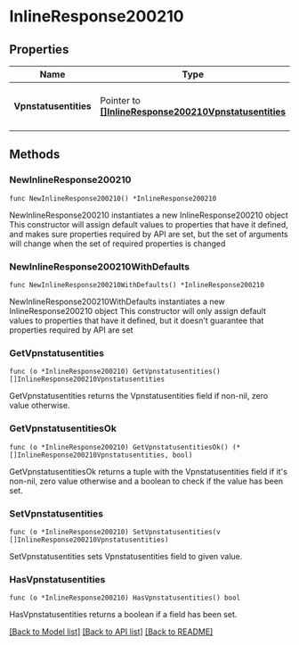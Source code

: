 # InlineResponse200210

## Properties

Name | Type | Description | Notes
------------ | ------------- | ------------- | -------------
**Vpnstatusentities** | Pointer to [**[]InlineResponse200210Vpnstatusentities**](InlineResponse200210Vpnstatusentities.md) | The list of VPN Status for networks | [optional] 

## Methods

### NewInlineResponse200210

`func NewInlineResponse200210() *InlineResponse200210`

NewInlineResponse200210 instantiates a new InlineResponse200210 object
This constructor will assign default values to properties that have it defined,
and makes sure properties required by API are set, but the set of arguments
will change when the set of required properties is changed

### NewInlineResponse200210WithDefaults

`func NewInlineResponse200210WithDefaults() *InlineResponse200210`

NewInlineResponse200210WithDefaults instantiates a new InlineResponse200210 object
This constructor will only assign default values to properties that have it defined,
but it doesn't guarantee that properties required by API are set

### GetVpnstatusentities

`func (o *InlineResponse200210) GetVpnstatusentities() []InlineResponse200210Vpnstatusentities`

GetVpnstatusentities returns the Vpnstatusentities field if non-nil, zero value otherwise.

### GetVpnstatusentitiesOk

`func (o *InlineResponse200210) GetVpnstatusentitiesOk() (*[]InlineResponse200210Vpnstatusentities, bool)`

GetVpnstatusentitiesOk returns a tuple with the Vpnstatusentities field if it's non-nil, zero value otherwise
and a boolean to check if the value has been set.

### SetVpnstatusentities

`func (o *InlineResponse200210) SetVpnstatusentities(v []InlineResponse200210Vpnstatusentities)`

SetVpnstatusentities sets Vpnstatusentities field to given value.

### HasVpnstatusentities

`func (o *InlineResponse200210) HasVpnstatusentities() bool`

HasVpnstatusentities returns a boolean if a field has been set.


[[Back to Model list]](../README.md#documentation-for-models) [[Back to API list]](../README.md#documentation-for-api-endpoints) [[Back to README]](../README.md)


